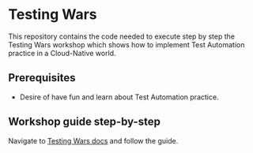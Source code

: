 # Testing Wars

This repository contains the code needed to execute step by step the Testing Wars workshop which shows how to implement Test Automation practice in a Cloud-Native world.

## Prerequisites

* Desire of have fun and learn about Test Automation practice.

## Workshop guide step-by-step

Navigate to [Testing Wars docs](https://caiodonascimento.github.io/testing-wars/) and follow the guide.
